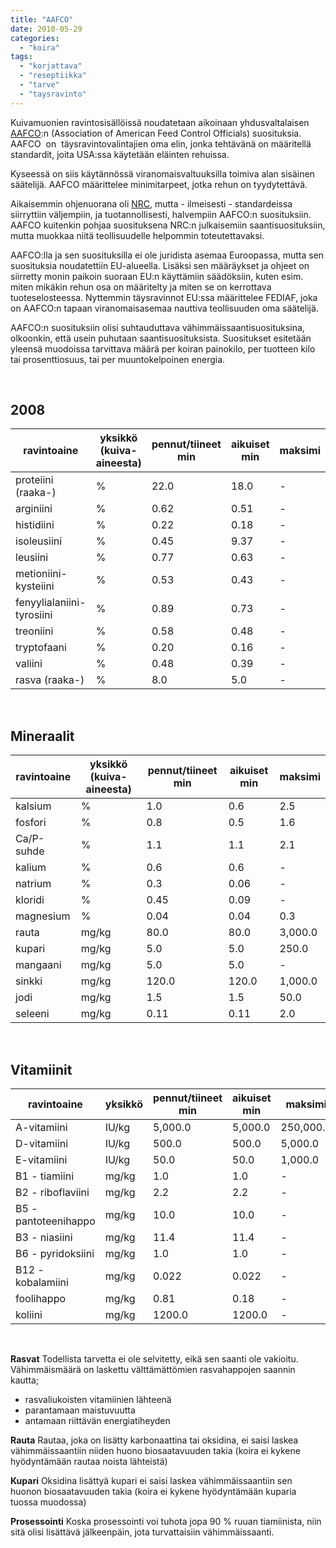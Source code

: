 ```yaml
---
title: "AAFCO"
date: 2010-05-29
categories: 
  - "koira"
tags: 
  - "korjattava"
  - "reseptiikka"
  - "tarve"
  - "taysravinto"
---
```


Kuivamuonien ravintosisällöissä noudatetaan aikoinaan yhdusvaltalaisen [AAFCO](http://www.aafco.org/):n (Association of American Feed Control Officials) suosituksia. AAFCO  on  täysravintovalintajien oma elin, jonka tehtävänä on määritellä standardit, joita USA:ssa käytetään eläinten rehuissa.

<!--more-->

Kyseessä on siis käytännössä viranomaisvaltuuksilla toimiva alan sisäinen säätelijä. AAFCO määrittelee minimitarpeet, jotka rehun on tyydytettävä.

Aikaisemmin ohjenuorana oli [NRC](https://www.katiska.eu/ravitsemus/koiran-tarpeet-nrc/), mutta - ilmeisesti - standardeissa siirryttiin väljempiin, ja tuotannollisesti, halvempiin AAFCO:n suosituksiin. AAFCO kuitenkin pohjaa suosituksena NRC:n julkaisemiin saantisuosituksiin, mutta muokkaa niitä teollisuudelle helpommin toteutettavaksi.

AAFCO:lla ja sen suosituksilla ei ole juridista asemaa Euroopassa, mutta sen suosituksia noudatettiin EU-alueella. Lisäksi sen määräykset ja ohjeet on siirretty monin paikoin suoraan EU:n käyttämiin säädöksiin, kuten esim. miten mikäkin rehun osa on määritelty ja miten se on kerrottava tuoteselosteessa. Nyttemmin täysravinnot EU:ssa määrittelee FEDIAF, joka on AAFCO:n tapaan viranomaisasemaa nauttiva teollisuuden oma säätelijä.

AAFCO:n suosituksiin olisi suhtauduttava vähimmäissaantisuosituksina, olkoonkin, että usein puhutaan saantisuosituksista. Suositukset esitetään yleensä muodoissa tarvittava määrä per koiran painokilo, per tuotteen kilo tai prosenttiosuus, tai per muuntokelpoinen energia.

 

## 2008

| **ravintoaine** | **yksikkö (kuiva-aineesta)** | **pennut/tiineet min** | **aikuiset min** | **maksimi** |
| --- | --- | --- | --- | --- |
| proteiini (raaka-) | % | 22.0 | 18.0 | \- |
| arginiini | % | 0.62 | 0.51 | \- |
| histidiini | % | 0.22 | 0.18 | \- |
| isoleusiini | % | 0.45 | 9.37 | \- |
| leusiini | % | 0.77 | 0.63 | \- |
| metioniini-kysteiini | % | 0.53 | 0.43 | \- |
| fenyylialaniini-tyrosiini | % | 0.89 | 0.73 | \- |
| treoniini | % | 0.58 | 0.48 | \- |
| tryptofaani | % | 0.20 | 0.16 | \- |
| valiini | % | 0.48 | 0.39 | \- |
| rasva (raaka-) | % | 8.0 | 5.0 | \- |

 

## Mineraalit

| **ravintoaine** | **yksikkö (kuiva-aineesta)** | **pennut/tiineet min** | **aikuiset min** | **maksimi** |
| --- | --- | --- | --- | --- |
| kalsium | % | 1.0 | 0.6 | 2.5 |
| fosfori | % | 0.8 | 0.5 | 1.6 |
| Ca/P-suhde | % | 1.1 | 1.1 | 2.1 |
| kalium | % | 0.6 | 0.6 | \- |
| natrium | % | 0.3 | 0.06 | \- |
| kloridi | % | 0.45 | 0.09 | \- |
| magnesium | % | 0.04 | 0.04 | 0.3 |
| rauta | mg/kg | 80.0 | 80.0 | 3,000.0 |
| kupari | mg/kg | 5.0 | 5.0 | 250.0 |
| mangaani | mg/kg | 5.0 | 5.0 | \- |
| sinkki | mg/kg | 120.0 | 120.0 | 1,000.0 |
| jodi | mg/kg | 1.5 | 1.5 | 50.0 |
| seleeni | mg/kg | 0.11 | 0.11 | 2.0 |

 

## Vitamiinit

| **ravintoaine** | **yksikkö** | **pennut/tiineet min** | **aikuiset min** | **maksimi** |
| --- | --- | --- | --- | --- |
| A-vitamiini | IU/kg | 5,000.0 | 5,000.0 | 250,000.0 |
| D-vitamiini | IU/kg | 500.0 | 500.0 | 5,000.0 |
| E-vitamiini | IU/kg | 50.0 | 50.0 | 1,000.0 |
| B1 - tiamiini | mg/kg | 1.0 | 1.0 | \- |
| B2 - riboflaviini | mg/kg | 2.2 | 2.2 | \- |
| B5 - pantoteenihappo | mg/kg | 10.0 | 10.0 | \- |
| B3 - niasiini | mg/kg | 11.4 | 11.4 | \- |
| B6 - pyridoksiini | mg/kg | 1.0 | 1.0 | \- |
| B12 - kobalamiini | mg/kg | 0.022 | 0.022 | \- |
| foolihappo | mg/kg | 0.81 | 0.18 | \- |
| koliini | mg/kg | 1200.0 | 1200.0 | \- |

 

**Rasvat** Todellista tarvetta ei ole selvitetty, eikä sen saanti ole vakioitu. Vähimmäismäärä on laskettu välttämättömien rasvahappojen saannin kautta;

- rasvaliukoisten vitamiinien lähteenä
- parantamaan maistuvuutta
- antamaan riittävän energiatiheyden

**Rauta** Rautaa, joka on lisätty karbonaattina tai oksidina, ei saisi laskea vähimmäissaantiin niiden huono biosaatavuuden takia (koira ei kykene hyödyntämään rautaa noista lähteistä)

**Kupari** Oksidina lisättyä kupari ei saisi laskea vähimmäissaantiin sen huonon biosaatavuuden takia (koira ei kykene hyödyntämään kuparia tuossa muodossa)

**Prosessointi** Koska prosessointi voi tuhota jopa 90 % ruuan tiamiinista, niin sitä olisi lisättävä jälkeenpäin, jota turvattaisiin vähimmäissaanti.
